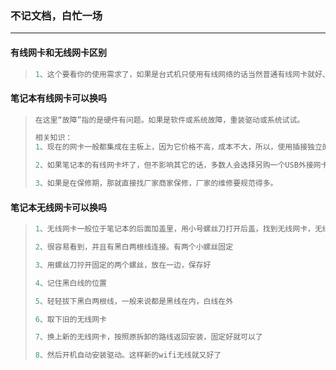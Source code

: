### 不记文档，白忙一场

------

#### 有线网卡和无线网卡区别

> ```python
> 1、这个要看你的使用需求了，如果是台式机只使用有线网络的话当然普通有线网卡就好、稳定性、性价比都较高，但如果是笔记本电脑而且有无线上网需求的话就要选择后者，并且可以接受到无线路由器的信号，摆脱了空间上的束缚。
> ```
>

#### 笔记本有线网卡可以换吗

> ```python
> 在这里“故障”指的是硬件有问题。如果是软件或系统故障，重装驱动或系统试试。
> 
> 相关知识：
> 1、现在的网卡一般都集成在主板上，因为它价格不高，成本不大，所以，使用插接独立的网卡的电脑很少。特别是笔记本电脑，基本上99.99%的都是主板集成网卡，所以，如果说换的话，那就只能连着主板一起换了。
> 
> 2、如果笔记本的有线网卡坏了，但不影响其它的话，多数人会选择另购一个USB外接网卡，价格不贵，又省事，只是多接了个东西也许心理上会有些不爽。非要修的话，修理费可能比购个USB外接网卡的费用还要高。而且要看维修者的技术，技术不好的，可能会造成更严重的损坏。
> 
> 3、如果是在保修期，那就直接找厂家商家保修，厂家的维修要规范得多。
> ```

#### 笔记本无线网卡可以换吗

> ```python
> 1、无线网卡一般位于笔记本的后面加盖里，用小号螺丝刀打开后盖，找到无线网卡，无线网卡成正四方形，每个电脑里面的无线网卡都是一样的形状
> 
> 2、很容易看到，并且有黑白两根线连接。有两个小螺丝固定
> 
> 3、用螺丝刀拧开固定的两个螺丝，放在一边，保存好
> 
> 4、记住黑白线的位置
> 
> 5、轻轻拔下黑白两根线，一般来说都是黑线在内，白线在外
> 
> 6、取下旧的无线网卡
> 
> 7、换上新的无线网卡，按照原拆卸的路线返回安装，固定好就可以了
> 
> 8、然后开机自动安装驱动。这样新的wifi无线就又好了
> ```

